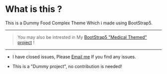
# What is this ?
This is a Dummy Food Complex Theme Which i made using BootStrap5.

<hr>

> You may also be intrested in My [BootStrap5 "Medical Themed" project](https://github.com/abolfazlchaman/MedicalWebsite-BootStrap5) !

<hr>

* I have closed issues, Please [Email me](mailto:abolfazlchaman.info@gmail.com)  If you find any issues.

* This is a "Dummy project", no contribution is needed!
